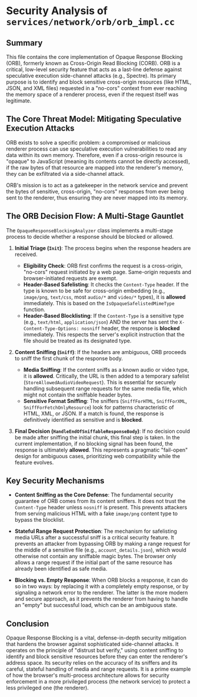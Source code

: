 # Security Analysis of `services/network/orb/orb_impl.cc`

## Summary

This file contains the core implementation of Opaque Response Blocking (ORB), formerly known as Cross-Origin Read Blocking (CORB). ORB is a critical, low-level security feature that acts as a last-line defense against speculative execution side-channel attacks (e.g., Spectre). Its primary purpose is to identify and block sensitive cross-origin resources (like HTML, JSON, and XML files) requested in a "no-cors" context from ever reaching the memory space of a renderer process, even if the request itself was legitimate.

## The Core Threat Model: Mitigating Speculative Execution Attacks

ORB exists to solve a specific problem: a compromised or malicious renderer process can use speculative execution vulnerabilities to read any data within its own memory. Therefore, even if a cross-origin resource is "opaque" to JavaScript (meaning its contents cannot be directly accessed), if the raw bytes of that resource are mapped into the renderer's memory, they can be exfiltrated via a side-channel attack.

ORB's mission is to act as a gatekeeper in the network service and prevent the bytes of sensitive, cross-origin, "no-cors" responses from ever being sent to the renderer, thus ensuring they are never mapped into its memory.

## The ORB Decision Flow: A Multi-Stage Gauntlet

The `OpaqueResponseBlockingAnalyzer` class implements a multi-stage process to decide whether a response should be blocked or allowed.

1.  **Initial Triage (`Init`)**: The process begins when the response headers are received.
    *   **Eligibility Check**: ORB first confirms the request is a cross-origin, "no-cors" request initiated by a web page. Same-origin requests and browser-initiated requests are exempt.
    *   **Header-Based Safelisting**: It checks the `Content-Type` header. If the type is known to be safe for cross-origin embedding (e.g., `image/png`, `text/css`, most `audio/*` and `video/*` types), it is **allowed** immediately. This is based on the `IsOpaqueSafelistedMimeType` function.
    *   **Header-Based Blocklisting**: If the `Content-Type` is a sensitive type (e.g., `text/html`, `application/json`) AND the server has sent the `X-Content-Type-Options: nosniff` header, the response is **blocked** immediately. This respects the server's explicit instruction that the file should be treated as its designated type.

2.  **Content Sniffing (`Sniff`)**: If the headers are ambiguous, ORB proceeds to sniff the first chunk of the response body.
    *   **Media Sniffing**: If the content sniffs as a known audio or video type, it is **allowed**. Critically, the URL is then added to a temporary safelist (`StoreAllowedAudioVideoRequest`). This is essential for securely handling subsequent range requests for the same media file, which might not contain the sniffable header bytes.
    *   **Sensitive Format Sniffing**: The sniffers (`SniffForHTML`, `SniffForXML`, `SniffForFetchOnlyResource`) look for patterns characteristic of HTML, XML, or JSON. If a match is found, the response is definitively identified as sensitive and is **blocked**.

3.  **Final Decision (`HandleEndOfSniffableResponseBody`)**: If no decision could be made after sniffing the initial chunk, this final step is taken. In the current implementation, if no blocking signal has been found, the response is ultimately **allowed**. This represents a pragmatic "fail-open" design for ambiguous cases, prioritizing web compatibility while the feature evolves.

## Key Security Mechanisms

*   **Content Sniffing as the Core Defense**: The fundamental security guarantee of ORB comes from its content sniffers. It does not trust the `Content-Type` header unless `nosniff` is present. This prevents attackers from serving malicious HTML with a fake `image/png` content type to bypass the blocklist.

*   **Stateful Range Request Protection**: The mechanism for safelisting media URLs after a successful sniff is a critical security feature. It prevents an attacker from bypassing ORB by making a range request for the middle of a sensitive file (e.g., `account_details.json`), which would otherwise not contain any sniffable magic bytes. The browser only allows a range request if the initial part of the same resource has already been identified as safe media.

*   **Blocking vs. Empty Response**: When ORB blocks a response, it can do so in two ways: by replacing it with a completely empty response, or by signaling a network error to the renderer. The latter is the more modern and secure approach, as it prevents the renderer from having to handle an "empty" but successful load, which can be an ambiguous state.

## Conclusion

Opaque Response Blocking is a vital, defense-in-depth security mitigation that hardens the browser against sophisticated side-channel attacks. It operates on the principle of "distrust but verify," using content sniffing to identify and block sensitive resources before they can enter the renderer's address space. Its security relies on the accuracy of its sniffers and its careful, stateful handling of media and range requests. It is a prime example of how the browser's multi-process architecture allows for security enforcement in a more privileged process (the network service) to protect a less privileged one (the renderer).